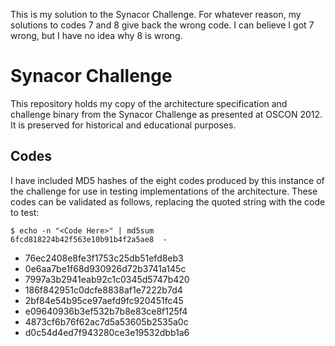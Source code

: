 This is my solution to the Synacor Challenge.
For whatever reason, my solutions to codes 7 and 8 give back the wrong code. I can believe I got 7 wrong, but I have no idea why 8 is wrong.

# Synacor Challenge

This repository holds my copy of the architecture specification and challenge
binary from the Synacor Challenge as presented at OSCON 2012.  It is preserved
for historical and educational purposes.  

## Codes

I have included MD5 hashes of the eight codes produced by this instance of the
challenge for use in testing implementations of the architecture.  These codes
can be validated as follows, replacing the quoted string with the code to test:

```console
$ echo -n "<Code Here>" | md5sum
6fcd818224b42f563e10b91b4f2a5ae8  -
```

- 76ec2408e8fe3f1753c25db51efd8eb3
- 0e6aa7be1f68d930926d72b3741a145c
- 7997a3b2941eab92c1c0345d5747b420
- 186f842951c0dcfe8838af1e7222b7d4
- 2bf84e54b95ce97aefd9fc920451fc45
- e09640936b3ef532b7b8e83ce8f125f4
- 4873cf6b76f62ac7d5a53605b2535a0c
- d0c54d4ed7f943280ce3e19532dbb1a6
